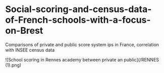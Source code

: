 # Social-scoring-and-census-data-of-French-schools-with-a-focus-on-Brest
Comparisons of private and public score system ips in France, correlation with INSEE census data   

![School scoring in Rennes academy between private an public](/RENNES (1).png)
